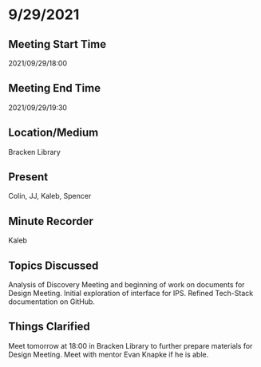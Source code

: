 # 9/29/2021

## Meeting Start Time

2021/09/29/18:00

## Meeting End Time

2021/09/29/19:30

## Location/Medium

Bracken Library

## Present

Colin, JJ, Kaleb, Spencer

## Minute Recorder

Kaleb

## Topics Discussed

Analysis of Discovery Meeting and beginning of work on documents for Design Meeting.
Initial exploration of interface for IPS.
Refined Tech-Stack documentation on GitHub.

## Things Clarified

Meet tomorrow at 18:00 in Bracken Library to further prepare materials for Design Meeting.
Meet with mentor Evan Knapke if he is able.
